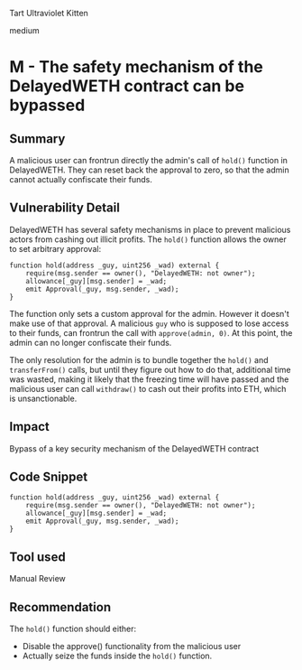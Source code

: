 Tart Ultraviolet Kitten

medium

# M - The safety mechanism of the DelayedWETH contract can be bypassed

## Summary

A malicious user can frontrun directly the admin's call of  `hold()` function in DelayedWETH. They can reset back the approval to zero, so that the admin cannot actually confiscate their funds.

## Vulnerability Detail

DelayedWETH has several safety mechanisms in place to prevent malicious actors from cashing out illicit profits. The `hold()` function allows the owner to set arbitrary approval:
```solidity
function hold(address _guy, uint256 _wad) external {
    require(msg.sender == owner(), "DelayedWETH: not owner");
    allowance[_guy][msg.sender] = _wad;
    emit Approval(_guy, msg.sender, _wad);
}
```

The function only sets a custom approval for the admin. However it doesn't make use of that approval. A malicious `guy` who is supposed to lose access to their funds, can frontrun the call with `approve(admin, 0)`. At this point, the admin can no longer confiscate their funds. 

The only resolution for the admin is to bundle together the `hold()` and `transferFrom()` calls, but until they figure out how to do that, additional time was wasted, making it likely that the freezing time will have passed and the malicious user can call `withdraw()` to cash out their profits into ETH, which is unsanctionable.

## Impact

Bypass of a key security mechanism of the DelayedWETH contract

## Code Snippet

```solidity
function hold(address _guy, uint256 _wad) external {
    require(msg.sender == owner(), "DelayedWETH: not owner");
    allowance[_guy][msg.sender] = _wad;
    emit Approval(_guy, msg.sender, _wad);
}
```


## Tool used

Manual Review

## Recommendation

The `hold()` function should either:
- Disable the approve() functionality from the malicious user
- Actually seize the funds inside the `hold()` function.
